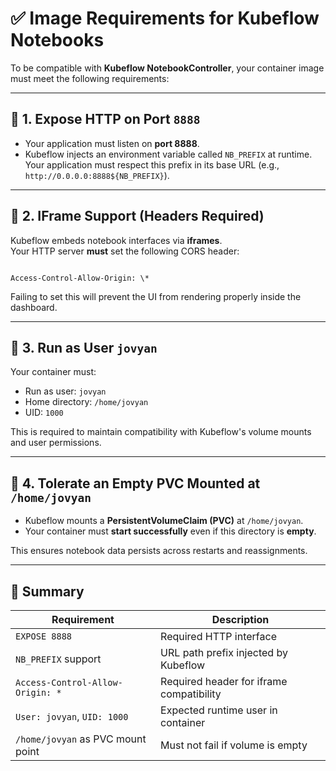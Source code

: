 


# ✅ Image Requirements for Kubeflow Notebooks

To be compatible with **Kubeflow NotebookController**, your container image must meet the following requirements:

---

## 📡 1. Expose HTTP on Port `8888`

- Your application must listen on **port 8888**.
- Kubeflow injects an environment variable called `NB_PREFIX` at runtime.  
  Your application must respect this prefix in its base URL (e.g., `http://0.0.0.0:8888${NB_PREFIX}`).

---

## 🧩 2. IFrame Support (Headers Required)

Kubeflow embeds notebook interfaces via **iframes**.  
Your HTTP server **must** set the following CORS header:

```

Access-Control-Allow-Origin: \*

```

Failing to set this will prevent the UI from rendering properly inside the dashboard.

---

## 👤 3. Run as User `jovyan`

Your container must:

- Run as user: `jovyan`
- Home directory: `/home/jovyan`
- UID: `1000`

This is required to maintain compatibility with Kubeflow's volume mounts and user permissions.

---

## 💾 4. Tolerate an Empty PVC Mounted at `/home/jovyan`

- Kubeflow mounts a **PersistentVolumeClaim (PVC)** at `/home/jovyan`.
- Your container must **start successfully** even if this directory is **empty**.

This ensures notebook data persists across restarts and reassignments.

---

## 📘 Summary

| Requirement                          | Description                                  |
|--------------------------------------|----------------------------------------------|
| `EXPOSE 8888`                        | Required HTTP interface                      |
| `NB_PREFIX` support                  | URL path prefix injected by Kubeflow         |
| `Access-Control-Allow-Origin: *`     | Required header for iframe compatibility     |
| `User: jovyan`, `UID: 1000`          | Expected runtime user in container           |
| `/home/jovyan` as PVC mount point    | Must not fail if volume is empty             |



